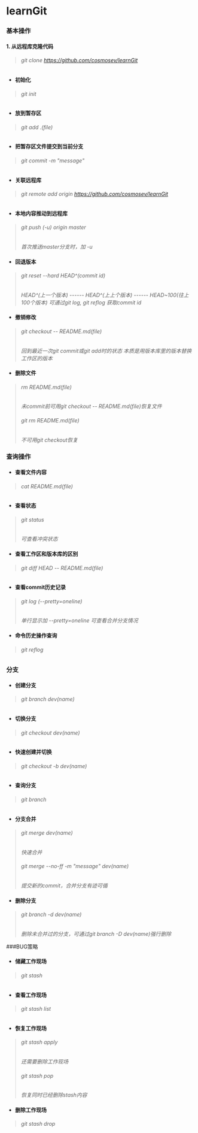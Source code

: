 # learnGit

### 基本操作
#### 1. 从远程库克隆代码
> ###### git clone https://github.com/cosmosev/learnGit
* #### 初始化
> ###### git init
* #### 放到暂存区
> ###### git add .(file)
* #### 把暂存区文件提交到当前分支
> ###### git commit -m "message"
* #### 关联远程库
> ###### git remote add origin https://github.com/cosmosev/learnGit
* #### 本地内容推动到远程库
> ###### git push (-u) origin master
> *首次推送master分支时，加  -u*
* #### 回退版本
> ###### git reset --hard HEAD^(commit id)
> *HEAD^(上一个版本) ------  HEAD^(上上个版本)  ------  HEAD~100(往上100个版本)*
> *可通过git log, git reflog 获取commit id*
* #### 撤销修改
> ###### git checkout -- README.md(file)
> *回到最近一次git commit或git add时的状态*
> *本质是用版本库里的版本替换工作区的版本*
* #### 删除文件
> ###### rm README.md(file)
> *未commit前可用git checkout -- README.md(file)恢复文件*
> ###### git rm README.md(file)
> *不可用git checkout恢复*

### 查询操作
* #### 查看文件内容
> ###### cat README.md(file)
* #### 查看状态
> ###### git status
> *可查看冲突状态*
* #### 查看工作区和版本库的区别
> ###### git diff HEAD -- README.md(file)
* #### 查看commit历史记录
> ###### git log (--pretty=oneline)
> *单行显示加  --pretty=oneline*
> *可查看合并分支情况*
* #### 命令历史操作查询
> ###### git reflog

### 分支
* #### 创建分支
> ###### git branch dev(name)
* #### 切换分支
> ###### git checkout dev(name)
* #### 快速创建并切换
> ###### git checkout -b dev(name)
* #### 查询分支
> ###### git branch
* #### 分支合并
> ###### git merge dev(name)
> *快速合并*
> ###### git merge --no-ff -m "message" dev(name)
> *提交新的commit，合并分支有迹可循*
* #### 删除分支
> ###### git branch -d dev(name)
> *删除未合并过的分支，可通过git branch -D dev(name)强行删除*

###BUG策略
* #### 储藏工作现场
> ###### git stash
* #### 查看工作现场
> ###### git stash list
* #### 恢复工作现场
> ###### git stash apply
> *还需要删除工作现场*
> ###### git stash pop
> *恢复同时已经删除stash内容*
* #### 删除工作现场
> ###### git stash drop








